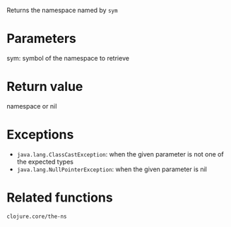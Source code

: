 Returns the namespace named by `sym`

Parameters
==========
sym: symbol of the namespace to retrieve

Return value
============
namespace or nil

Exceptions
==========
- `java.lang.ClassCastException`: when the given parameter is not one of the expected types
- `java.lang.NullPointerException`: when the given parameter is nil

Related functions
=================
`clojure.core/the-ns`
